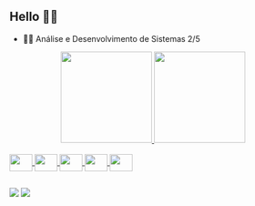 ## Hello 👋😎

- 👨‍💻 Análise e Desenvolvimento de Sistemas 2/5

<div align="center">
  <a href="https://github.com/jeferson-felix">
  <img height="160em" src="https://github-readme-stats.vercel.app/api?username=jeferson-felix&show_icons=true&theme=dark&include_all_commits=true&count_private=true"/>
  <img height="160em" src="https://github-readme-stats.vercel.app/api/top-langs/?username=jeferson-felix&layout=compact&langs_count=7&theme=dark"/>
</div>

<div>
  <div style="display: inline_block"><br>
  <img align="center" height="30" width="40" src="https://cdn.jsdelivr.net/gh/devicons/devicon/icons/python/python-original.svg" />
  <img align="center" height="30" width="40" src="https://cdn.jsdelivr.net/gh/devicons/devicon/icons/javascript/javascript-original.svg" />
  <img align="center" height="30" width="40" src="https://cdn.jsdelivr.net/gh/devicons/devicon/icons/html5/html5-original.svg" />
  <img align="center" height="30" width="40" src="https://cdn.jsdelivr.net/gh/devicons/devicon/icons/css3/css3-original.svg" />
  <img align="center" height="30" width="40" src="https://cdn.jsdelivr.net/gh/devicons/devicon/icons/react/react-original.svg" />
</div>

 ##
 
 <div> 
  <a href="https://www.instagram.com/jeff.felix_/" target="_blank"><img src="https://img.shields.io/badge/Instagram-000000?style=for-the-badge&logo=instagram&logoColor=white" target="_blank"></a>
  <a href="https://www.linkedin.com/in/jeferson-felix-6a911a250/-45875016a" target="_blank"><img src="https://img.shields.io/badge/LinkedIn-000000?style=for-the-badge&logo=linkedin&logoColor=white" target="_blank"></a> 
 </div>
 
